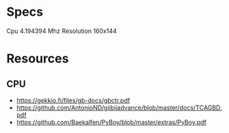 # Specs
Cpu 4.194394 Mhz
Resolution 160x144

# Resources
## CPU
- https://gekkio.fi/files/gb-docs/gbctr.pdf
- https://github.com/AntonioND/giibiiadvance/blob/master/docs/TCAGBD.pdf
- https://github.com/Baekalfen/PyBoy/blob/master/extras/PyBoy.pdf 
